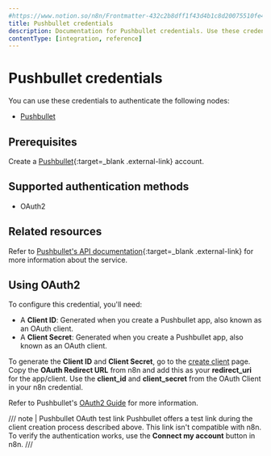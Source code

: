 ```yaml
---
#https://www.notion.so/n8n/Frontmatter-432c2b8dff1f43d4b1c8d20075510fe4
title: Pushbullet credentials
description: Documentation for Pushbullet credentials. Use these credentials to authenticate Pushbullet in n8n, a workflow automation platform.
contentType: [integration, reference]
---
```


# Pushbullet credentials

You can use these credentials to authenticate the following nodes:

- [Pushbullet](/integrations/builtin/app-nodes/n8n-nodes-base.pushbullet/)

## Prerequisites

Create a [Pushbullet](https://www.pushbullet.com/){:target=_blank .external-link} account.

## Supported authentication methods

- OAuth2

## Related resources

Refer to [Pushbullet's API documentation](https://docs.pushbullet.com/){:target=_blank .external-link} for more information about the service.

## Using OAuth2

To configure this credential, you'll need:

- A **Client ID**: Generated when you create a Pushbullet app, also known as an OAuth client.
- A **Client Secret**: Generated when you create a Pushbullet app, also known as an OAuth client.

To generate the **Client ID** and **Client Secret**, go to the [create client](https://www.pushbullet.com/create-client) page. Copy the **OAuth Redirect URL** from n8n and add this as your **redirect_uri** for the app/client. Use the **client_id** and **client_secret** from the OAuth Client in your n8n credential.

Refer to Pushbullet's [OAuth2 Guide](https://docs.pushbullet.com/#oauth2) for more information.

/// note | Pushbullet OAuth test link
Pushbullet offers a test link during the client creation process described above. This link isn't compatible with n8n. To verify the authentication works, use the **Connect my account** button in n8n.
///

